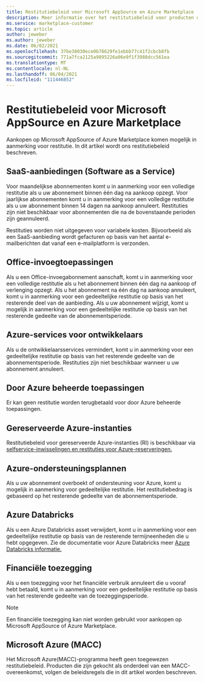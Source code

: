 ```yaml
---
title: Restitutiebeleid voor Microsoft AppSource en Azure Marketplace
description: Meer informatie over het restitutiebeleid voor producten die worden verkocht op Microsoft AppSource en Azure Marketplace
ms.service: marketplace-customer
ms.topic: article
author: jeweber
ms.author: jeweber
ms.date: 06/02/2021
ms.openlocfilehash: 37be38030ece0b78629fe1ebbb77c41f2cbcb8fb
ms.sourcegitcommit: 771a7fca2125a9895226a06e9f1f3988dcc561ea
ms.translationtype: MT
ms.contentlocale: nl-NL
ms.lasthandoff: 06/04/2021
ms.locfileid: "111446852"
---
```

# <a name="refund-policies-for-microsoft-appsource-and-azure-marketplace"></a>Restitutiebeleid voor Microsoft AppSource en Azure Marketplace

Aankopen op Microsoft AppSource of Azure Marketplace komen mogelijk in aanmerking voor restitutie. In dit artikel wordt ons restitutiebeleid beschreven.

## <a name="software-as-a-service-saas-offers"></a>SaaS-aanbiedingen (Software as a Service)

Voor maandelijkse abonnementen komt u in aanmerking voor een volledige restitutie als u uw abonnement binnen één dag na aankoop opzegt. Voor jaarlijkse abonnementen komt u in aanmerking voor een volledige restitutie als u uw abonnement binnen 14 dagen na aankoop annuleert. Restituties zijn niet beschikbaar voor abonnementen die na de bovenstaande perioden zijn geannuleerd.

Restituties worden niet uitgegeven voor variabele kosten. Bijvoorbeeld als een SaaS-aanbieding wordt gefacturen op basis van het aantal e-mailberichten dat vanaf een e-mailplatform is verzonden.

## <a name="office-add-ins"></a>Office-invoegtoepassingen

Als u een Office-invoegabonnement aanschaft, komt u in aanmerking voor een volledige restitutie als u het abonnement binnen één dag na aankoop of verlenging opzegt. Als u het abonnement na één dag na aankoop annuleert, komt u in aanmerking voor een gedeeltelijke restitutie op basis van het resterende deel van de aanbieding. Als u uw abonnement wijzigt, komt u mogelijk in aanmerking voor een gedeeltelijke restitutie op basis van het resterende gedeelte van de abonnementsperiode.

## <a name="azure-developer-services"></a>Azure-services voor ontwikkelaars

Als u de ontwikkelaarsservices vermindert, komt u in aanmerking voor een gedeeltelijke restitutie op basis van het resterende gedeelte van de abonnementsperiode. Restituties zijn niet beschikbaar wanneer u uw abonnement annuleert.

## <a name="azure-managed-applications"></a>Door Azure beheerde toepassingen

Er kan geen restitutie worden terugbetaald voor door Azure beheerde toepassingen.

## <a name="azure-reserved-instances"></a>Gereserveerde Azure-instanties

Restitutiebeleid voor gereserveerde Azure-instanties (RI) is beschikbaar via [selfservice-inwisselingen en restituties voor Azure-reserveringen.](/azure/cost-management-billing/reservations/exchange-and-refund-azure-reservations)

## <a name="azure-support-plans"></a>Azure-ondersteuningsplannen

Als u uw abonnement overboekt of ondersteuning voor Azure, komt u mogelijk in aanmerking voor gedeeltelijke restitutie. Het restitutiebedrag is gebaseerd op het resterende gedeelte van de abonnementsperiode.

## <a name="azure-databricks"></a>Azure Databricks

Als u een Azure Databricks asset verwijdert, komt u in aanmerking voor een gedeeltelijke restitutie op basis van de resterende termijneenheden die u hebt opgegeven. Zie de documentatie voor Azure Databricks meer [Azure Databricks informatie.](/azure/databricks)

## <a name="monetary-commitment"></a>Financiële toezegging

Als u een toezegging voor het financiële verbruik annuleert die u vooraf hebt betaald, komt u in aanmerking voor een gedeeltelijke restitutie op basis van het resterende gedeelte van de toezeggingsperiode.

> [!NOTE]
> Een financiële toezegging kan niet worden gebruikt voor aankopen op Microsoft AppSource of Azure Marketplace.

## <a name="microsoft-azure-consumption-commitment-macc"></a>Microsoft Azure (MACC)

Het Microsoft Azure(MACC)-programma heeft geen toegewezen restitutiebeleid. Producten die zijn gekocht als onderdeel van een MACC-overeenkomst, volgen de beleidsregels die in dit artikel worden beschreven.
